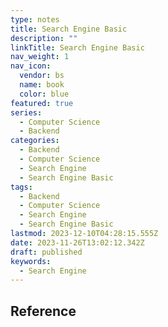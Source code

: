 ```yaml
---
type: notes
title: Search Engine Basic
description: ""
linkTitle: Search Engine Basic
nav_weight: 1
nav_icon:
  vendor: bs
  name: book
  color: blue
featured: true
series:
  - Computer Science
  - Backend
categories:
  - Backend
  - Computer Science
  - Search Engine
  - Search Engine Basic
tags:
  - Backend
  - Computer Science
  - Search Engine
  - Search Engine Basic
lastmod: 2023-12-10T04:28:15.555Z
date: 2023-11-26T13:02:12.342Z
draft: published
keywords:
  - Search Engine
---
```


## Reference
